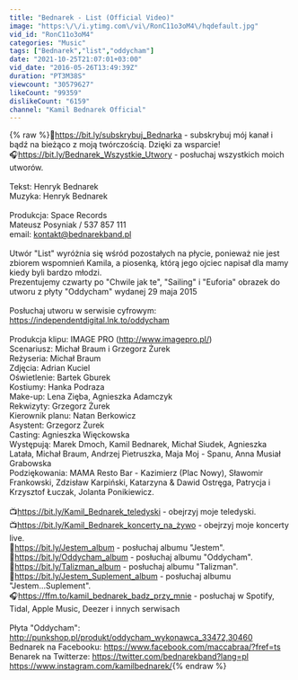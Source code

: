 ```yaml
---
title: "Bednarek - List (Official Video)"
image: "https:\/\/i.ytimg.com\/vi\/RonC11o3oM4\/hqdefault.jpg"
vid_id: "RonC11o3oM4"
categories: "Music"
tags: ["Bednarek","list","oddycham"]
date: "2021-10-25T21:07:01+03:00"
vid_date: "2016-05-26T13:49:39Z"
duration: "PT3M38S"
viewcount: "30579627"
likeCount: "99359"
dislikeCount: "6159"
channel: "Kamil Bednarek Official"
---
```

{% raw %}🔔<a rel="nofollow" target="blank" href="https://bit.ly/subskrybuj_Bednarka">https://bit.ly/subskrybuj_Bednarka</a> - subskrybuj mój kanał i bądź na bieżąco z moją twórczością. Dzięki za wsparcie!<br />🎧<a rel="nofollow" target="blank" href="https://bit.ly/Bednarek_Wszystkie_Utwory">https://bit.ly/Bednarek_Wszystkie_Utwory</a> - posłuchaj wszystkich moich utworów.<br /><br />Tekst: Henryk Bednarek<br />Muzyka: Henryk Bednarek<br /><br />Produkcja: Space Records<br />Mateusz Posyniak / 537 857 111<br />email: kontakt@bednarekband.pl<br /><br />Utwór &quot;List&quot; wyróżnia się wśród pozostałych na płycie, ponieważ nie jest zbiorem wspomnień Kamila, a piosenką, którą jego ojciec napisał dla mamy kiedy byli bardzo młodzi. <br />Prezentujemy czwarty po &quot;Chwile jak te&quot;, &quot;Sailing&quot; i &quot;Euforia&quot; obrazek do utworu z płyty &quot;Oddycham&quot; wydanej 29 maja 2015 <br /><br />Posłuchaj utworu w serwisie cyfrowym:<br /><a rel="nofollow" target="blank" href="https://independentdigital.lnk.to/oddycham">https://independentdigital.lnk.to/oddycham</a><br /><br />Produkcja klipu: IMAGE PRO (<a rel="nofollow" target="blank" href="http://www.imagepro.pl/)">http://www.imagepro.pl/)</a> <br />Scenariusz: Michał Braum i Grzegorz Żurek<br />Reżyseria: Michał Braum<br />Zdjęcia: Adrian Kuciel<br />Oświetlenie: Bartek Gburek<br />Kostiumy: Hanka Podraza<br />Make-up: Lena Zięba, Agnieszka Adamczyk<br />Rekwizyty: Grzegorz Żurek<br />Kierownik planu: Natan Berkowicz<br />Asystent: Grzegorz Żurek<br />Casting: Agnieszka Więckowska<br />Występują: Marek Dmoch, Kamil Bednarek, Michał Siudek, Agnieszka Latała, Michał Braum, Andrzej Pietruszka, Maja Moj - Spanu, Anna Musiał Grabowska<br />Podziękowania: MAMA Resto Bar - Kazimierz (Plac Nowy), Sławomir Frankowski, Zdzisław Karpiński, Katarzyna &amp; Dawid Ostręga, Patrycja i Krzysztof Łuczak, Jolanta Ponikiewicz.<br /><br />📺<a rel="nofollow" target="blank" href="https://bit.ly/Kamil_Bednarek_teledyski">https://bit.ly/Kamil_Bednarek_teledyski</a> - obejrzyj moje teledyski.<br />📺<a rel="nofollow" target="blank" href="https://bit.ly/Kamil_Bednarek_koncerty_na_żywo">https://bit.ly/Kamil_Bednarek_koncerty_na_żywo</a> - obejrzyj moje koncerty live.<br />🎵<a rel="nofollow" target="blank" href="https://bit.ly/Jestem_album">https://bit.ly/Jestem_album</a> - posłuchaj albumu &quot;Jestem&quot;.<br />🎵<a rel="nofollow" target="blank" href="https://bit.ly/Oddycham_album">https://bit.ly/Oddycham_album</a> - posłuchaj albumu &quot;Oddycham&quot;.<br />🎵<a rel="nofollow" target="blank" href="https://bit.ly/Talizman_album">https://bit.ly/Talizman_album</a> - posłuchaj albumu &quot;Talizman&quot;.<br />🎵<a rel="nofollow" target="blank" href="https://bit.ly/Jestem_Suplement_album">https://bit.ly/Jestem_Suplement_album</a> - posłuchaj albumu &quot;Jestem...Suplement&quot;.<br />🎧<a rel="nofollow" target="blank" href="https://ffm.to/kamil_bednarek_badz_przy_mnie">https://ffm.to/kamil_bednarek_badz_przy_mnie</a> - posłuchaj w Spotify, Tidal, Apple Music, Deezer i innych serwisach<br /><br />Płyta &quot;Oddycham&quot;: <a rel="nofollow" target="blank" href="http://punkshop.pl/produkt/oddycham_wykonawca_33472,30460">http://punkshop.pl/produkt/oddycham_wykonawca_33472,30460</a><br />Bednarek na Facebooku: <a rel="nofollow" target="blank" href="https://www.facebook.com/maccabraa/?fref=ts">https://www.facebook.com/maccabraa/?fref=ts</a><br />Benarek na Twitterze: <a rel="nofollow" target="blank" href="https://twitter.com/bednarekband?lang=pl">https://twitter.com/bednarekband?lang=pl</a><br /><a rel="nofollow" target="blank" href="https://www.instagram.com/kamilbednarek/">https://www.instagram.com/kamilbednarek/</a>{% endraw %}
